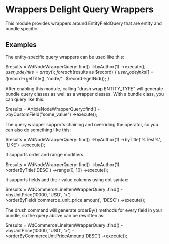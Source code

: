 # Wrappers Delight Query Wrappers

This module provides wrappers around EntityFieldQuery that are entity 
and bundle specific.

## Examples

The entity-specific query wrappers can be used like this:

$results = WdNodeWrapperQuery::find()
            ->byAuthor(1)
            ->execute();
$user_node_links = array();
foreach ($results as $record) {
  $user_node_links[] = l($record->getTitle(), 'node/' . $record->getNid());
}

After enabling this module, calling "drush wrap ENTITY_TYPE" will generate
bundle query classes as well as a wrapper classes. With a bundle class, you
can query like this:

$results = ArticleNodeWrapperQuery::find()
            ->byCustomField("some_value")
            ->execute();

The query wrapper supports chaining and overriding the operator, so you can 
also do something like this:

$results = WdNodeWrapperQuery::find()
            ->byAuthor(1)
            ->byTitle('%Test%', 'LIKE')
            ->execute();


It supports order and range modifiers. 

$results = WdNodeWrapperQuery::find()
            ->byAuthor(1)
            ->orderByTitle('DESC')
            ->range(0, 10)
            ->execute();


It supports fields and their value columns using dot syntax:

$results = WdCommerceLineItemWrapperQuery::find()
            ->byUnitPrice(10000, 'USD', '>')
            ->orderByField('commerce_unit_price.amount', 'DESC')
            ->execute();


The drush command will generate orderBy() methods for every field in your bundle,
so the query above can be rewritten as:

$results = WdCommerceLineItemWrapperQuery::find()
            ->byUnitPrice(10000, 'USD', '>')
            ->orderByCommerceUnitPriceAmount('DESC')
            ->execute();
